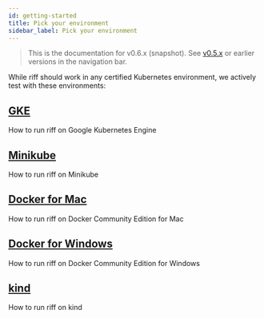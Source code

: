 ```yaml
---
id: getting-started
title: Pick your environment
sidebar_label: Pick your environment
---
```


> This is the documentation for v0.6.x (snapshot).
> See [v0.5.x](../v0.5/getting-started) or earlier versions in the navigation bar.

While riff should work in any certified Kubernetes environment, we actively test with these environments:

## [GKE](getting-started/gke.md)

How to run riff on Google Kubernetes Engine

## [Minikube](getting-started/minikube.md)

How to run riff on Minikube

## [Docker for Mac](getting-started/docker-for-mac.md)

How to run riff on Docker Community Edition for Mac

## [Docker for Windows](getting-started/docker-for-windows.md)

How to run riff on Docker Community Edition for Windows

## [kind](getting-started/kind.md)

How to run riff on kind
